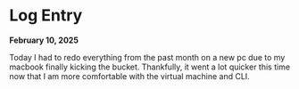 # Log Entry

**February 10, 2025**

Today I had to redo everything from the past month on a new pc due to my macbook finally kicking the bucket. 
Thankfully, it went a lot quicker this time now that I am more comfortable with the virtual machine and CLI. 
